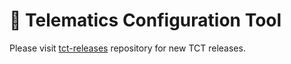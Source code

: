 # 🔵 Telematics Configuration Tool

Please visit [tct-releases](https://github.com/teltonika-telematics/tct-releases) repository for new TCT releases.
